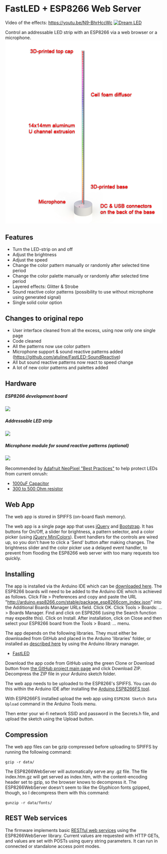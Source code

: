 FastLED + ESP8266 Web Server
=========

Video of the effects: https://youtu.be/N9-BhrHccWc
[![Dream LED](https://img.youtube.com/vi/N9-BhrHccWc/0.jpg)](https://www.youtube.com/watch?v=N9-BhrHccWc)

Control an addressable LED strip with an ESP8266 via a web browser or a microphone.
![Dream LED](https://raw.githubusercontent.com/hyotynen/Dream-LED/main/3D-model/Dream-LED.png?raw=true "Dream LED")

Features
--------
* Turn the LED-strip on and off
* Adjust the brightness
* Adjust the speed
* Change the color pattern manually or randomly after selected time period
* Change the color palette manually or randomly after selected time period
* Layered effects: Glitter & Strobe
* Sound reactive color patterns (possibility to use without microphone using generated signal)
* Single solid color option

Changes to original repo
-------------------------
* User interface cleaned from all the excess, using now only one single page
* Code cleaned
* All the patterns now use color pattern
* Microphone support & sound reactive patterns added (https://github.com/atuline/FastLED-SoundReactive)
* All but sound reactive patterns now react to speed change
* A lot of new color patterns and palettes added

Hardware
--------
##### ESP8266 development board

<a href="https://docs.wemos.cc/en/latest/d1/d1_mini.html"><img src="https://docs.wemos.cc/en/latest/_images/d1_mini_v3.1.0_1_16x16.jpg" width="300px"></a>


##### Addressable LED strip

<a href="https://www.adafruit.com/product/1138"><img src="https://cdn-shop.adafruit.com/1200x900/1138-00.jpg" width="300px"></a>


##### Microphone module for sound reactive patterns (optional)

<a href="https://www.waveshare.com/sound-sensor.htm"><img src="https://www.waveshare.com/media/catalog/product/cache/1/image/800x800/9df78eab33525d08d6e5fb8d27136e95/s/o/sound-sensor-1.jpg" width="300px"></a>

Recommended by [Adafruit NeoPixel "Best Practices"](https://learn.adafruit.com/adafruit-neopixel-uberguide/best-practices) to help protect LEDs from current onrush:
* [1000µF Capacitor](http://www.digikey.com/product-detail/en/panasonic-electronic-components/ECA-1EM102/P5156-ND/245015)
* [300 to 500 Ohm resistor](https://www.digikey.com/product-detail/en/stackpole-electronics-inc/CF14JT470R/CF14JT470RCT-ND/1830342)

Web App
--------

The web app is stored in SPIFFS (on-board flash memory).

The web app is a single page app that uses [jQuery](https://jquery.com) and [Bootstrap](http://getbootstrap.com).  It has buttons for On/Off, a slider for brightness, a pattern selector, and a color picker (using [jQuery MiniColors](http://labs.abeautifulsite.net/jquery-minicolors)).  Event handlers for the controls are wired up, so you don't have to click a 'Send' button after making changes.  The brightness slider and the color picker use a delayed event handler, to prevent from flooding the ESP8266 web server with too many requests too quickly.

Installing
-----------
The app is installed via the Arduino IDE which can be [downloaded here](https://www.arduino.cc/en/main/software). The ESP8266 boards will need to be added to the Arduino IDE which is achieved as follows. Click File > Preferences and copy and paste the URL "http://arduino.esp8266.com/stable/package_esp8266com_index.json" into the Additional Boards Manager URLs field. Click OK. Click Tools > Boards: ... > Boards Manager. Find and click on ESP8266 (using the Search function may expedite this). Click on Install. After installation, click on Close and then select your ESP8266 board from the Tools > Board: ... menu.

The app depends on the following libraries. They must either be downloaded from GitHub and placed in the Arduino 'libraries' folder, or installed as [described here](https://www.arduino.cc/en/Guide/Libraries) by using the Arduino library manager.

* [FastLED](https://github.com/FastLED/FastLED)

Download the app code from GitHub using the green Clone or Download button from [the GitHub project main page](https://github.com/hyotynen/Dream-LED) and click Download ZIP. Decompress the ZIP file in your Arduino sketch folder.

The web app needs to be uploaded to the ESP8266's SPIFFS.  You can do this within the Arduino IDE after installing the [Arduino ESP8266FS tool](http://esp8266.github.io/Arduino/versions/2.3.0/doc/filesystem.html#uploading-files-to-file-system).

With ESP8266FS installed upload the web app using `ESP8266 Sketch Data Upload` command in the Arduino Tools menu.

Then enter your wi-fi network SSID and password in the Secrets.h file, and upload the sketch using the Upload button.

Compression
-----------

The web app files can be gzip compressed before uploading to SPIFFS by running the following command:

`gzip -r data/`

The ESP8266WebServer will automatically serve any .gz file.  The file index.htm.gz will get served as index.htm, with the content-encoding header set to gzip, so the browser knows to decompress it.  The ESP8266WebServer doesn't seem to like the Glyphicon fonts gzipped, though, so I decompress them with this command:

`gunzip -r data/fonts/`

REST Web services
-----------------

The firmware implements basic [RESTful web services](https://en.wikipedia.org/wiki/Representational_state_transfer) using the ESP8266WebServer library.  Current values are requested with HTTP GETs, and values are set with POSTs using query string parameters.  It can run in connected or standalone access point modes.
